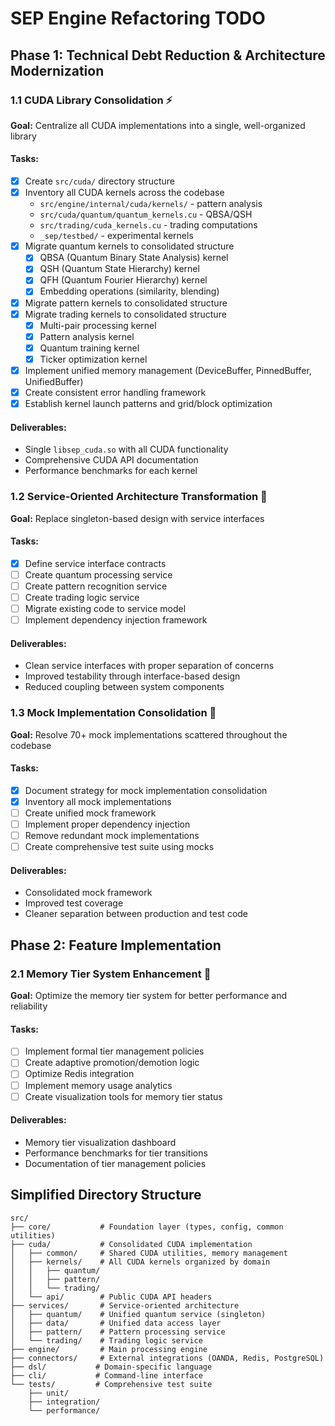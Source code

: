# SEP Engine Refactoring TODO

## Phase 1: Technical Debt Reduction & Architecture Modernization

### 1.1 CUDA Library Consolidation ⚡
**Goal:** Centralize all CUDA implementations into a single, well-organized library

#### Tasks:
- [x] Create `src/cuda/` directory structure
- [x] Inventory all CUDA kernels across the codebase
  - `src/engine/internal/cuda/kernels/` - pattern analysis
  - `src/cuda/quantum/quantum_kernels.cu` - QBSA/QSH
  - `src/trading/cuda_kernels.cu` - trading computations
  - `_sep/testbed/` - experimental kernels
- [x] Migrate quantum kernels to consolidated structure
  - [x] QBSA (Quantum Binary State Analysis) kernel
  - [x] QSH (Quantum State Hierarchy) kernel
  - [x] QFH (Quantum Fourier Hierarchy) kernel
  - [x] Embedding operations (similarity, blending)
- [x] Migrate pattern kernels to consolidated structure
- [x] Migrate trading kernels to consolidated structure
  - [x] Multi-pair processing kernel
  - [x] Pattern analysis kernel
  - [x] Quantum training kernel
  - [x] Ticker optimization kernel
- [x] Implement unified memory management (DeviceBuffer, PinnedBuffer, UnifiedBuffer)
- [x] Create consistent error handling framework
- [x] Establish kernel launch patterns and grid/block optimization

#### Deliverables:
- Single `libsep_cuda.so` with all CUDA functionality
- Comprehensive CUDA API documentation
- Performance benchmarks for each kernel

### 1.2 Service-Oriented Architecture Transformation 🔄
**Goal:** Replace singleton-based design with service interfaces

#### Tasks:
- [x] Define service interface contracts
- [ ] Create quantum processing service
- [ ] Create pattern recognition service
- [ ] Create trading logic service
- [ ] Migrate existing code to service model
- [ ] Implement dependency injection framework

#### Deliverables:
- Clean service interfaces with proper separation of concerns
- Improved testability through interface-based design
- Reduced coupling between system components

### 1.3 Mock Implementation Consolidation 🔧
**Goal:** Resolve 70+ mock implementations scattered throughout the codebase

#### Tasks:
- [x] Document strategy for mock implementation consolidation
- [x] Inventory all mock implementations
- [ ] Create unified mock framework
- [ ] Implement proper dependency injection
- [ ] Remove redundant mock implementations
- [ ] Create comprehensive test suite using mocks

#### Deliverables:
- Consolidated mock framework
- Improved test coverage
- Cleaner separation between production and test code

## Phase 2: Feature Implementation

### 2.1 Memory Tier System Enhancement 💾
**Goal:** Optimize the memory tier system for better performance and reliability

#### Tasks:
- [ ] Implement formal tier management policies
- [ ] Create adaptive promotion/demotion logic
- [ ] Optimize Redis integration
- [ ] Implement memory usage analytics
- [ ] Create visualization tools for memory tier status

#### Deliverables:
- Memory tier visualization dashboard
- Performance benchmarks for tier transitions
- Documentation of tier management policies

## **Simplified Directory Structure**
```
src/
├── core/           # Foundation layer (types, config, common utilities)
├── cuda/           # Consolidated CUDA implementation
│   ├── common/     # Shared CUDA utilities, memory management
│   ├── kernels/    # All CUDA kernels organized by domain
│   │   ├── quantum/
│   │   ├── pattern/
│   │   └── trading/
│   └── api/        # Public CUDA API headers
├── services/       # Service-oriented architecture
│   ├── quantum/    # Unified quantum service (singleton)
│   ├── data/       # Unified data access layer
│   ├── pattern/    # Pattern processing service
│   └── trading/    # Trading logic service
├── engine/         # Main processing engine
├── connectors/     # External integrations (OANDA, Redis, PostgreSQL)
├── dsl/           # Domain-specific language
├── cli/           # Command-line interface
└── tests/         # Comprehensive test suite
    ├── unit/
    ├── integration/
    └── performance/